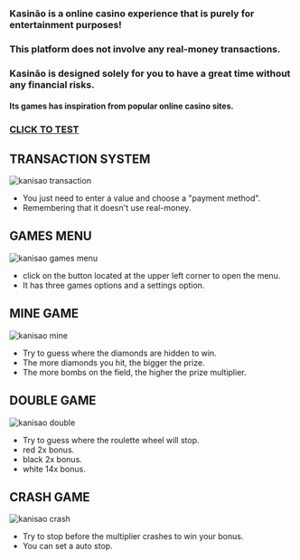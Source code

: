 ### Kasinão is a online casino experience that is purely for entertainment purposes!
### This platform does not involve any real-money transactions.
### Kasinão is designed solely for you to have a great time without any financial risks.
#### Its games has inspiration from popular online casino sites.
### [CLICK TO TEST](https://natansalgado.github.io/kasinao/)

## TRANSACTION SYSTEM
![kanisao transaction](https://github.com/natansalgado/kasinao/assets/118204748/aa866b20-9760-4061-b256-8482e192c2b5)
- You just need to enter a value and choose a "payment method".
- Remembering that it doesn't use real-money.

## GAMES MENU
![kanisao games menu](https://github.com/natansalgado/kasinao/assets/118204748/572d5db4-ec65-4b94-8d0c-59c5fac7b0e2)
- click on the button located at the upper left corner to open the menu.
- It has three games options and a settings option.

## MINE GAME
![kanisao mine](https://github.com/natansalgado/kasinao/assets/118204748/07872aa8-6567-4115-ab34-f252c7264e24)
- Try to guess where the diamonds are hidden to win.
- The more diamonds you hit, the bigger the prize.
- The more bombs on the field, the higher the prize multiplier.

## DOUBLE GAME
![kanisao double](https://github.com/natansalgado/kasinao/assets/118204748/a95ac5b4-5485-4496-b543-9cbaf94c1967)
- Try to guess where the roulette wheel will stop.
- red 2x bonus.
- black 2x bonus.
- white 14x bonus.

## CRASH GAME
![kanisao crash](https://github.com/natansalgado/kasinao/assets/118204748/4ff2dd11-8341-45ab-b747-486d2729b4b6)
- Try to stop before the multiplier crashes to win your bonus.
- You can set a auto stop.